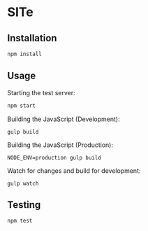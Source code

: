# SITe


## Installation

```sh
npm install
```

## Usage

Starting the test server:

```sh
npm start
```

Building the JavaScript (Development):

```
gulp build
```

Building the JavaScript (Production):

```
NODE_ENV=production gulp build
```

Watch for changes and build for development:

```
gulp watch
```

## Testing

```sh
npm test
```
